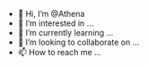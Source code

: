 - 👋 Hi, I’m @Athena
- 👀 I’m interested in ...
- 🌱 I’m currently learning ...
- 💞️ I’m looking to collaborate on ...
- 📫 How to reach me ...

<!---
at-passbase/at-passbase is a ✨ special ✨ repository because its `README.md` (this file) appears on your GitHub profile.
You can click the Preview link to take a look at your changes.
--->
